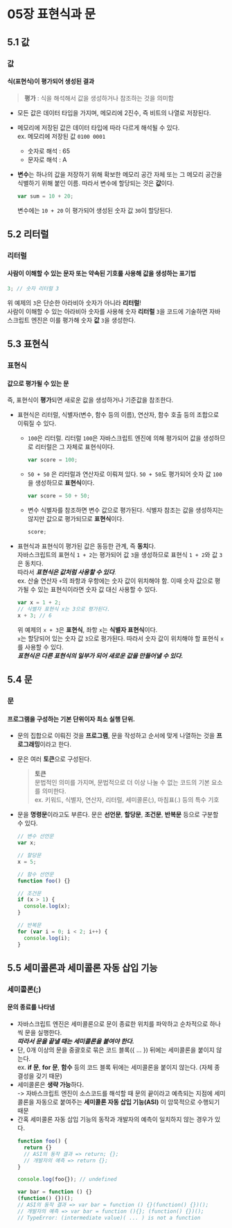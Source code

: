 # 05장 표현식과 문

## 5.1 값

### 값

#### 식(표현식)이 평가되어 생성된 결과

> **평가** : 식을 해석해서 값을 생성하거나 참조하는 것을 의미함

- 모든 값은 데이터 타입을 가지며, 메모리에 2진수, 즉 비트의 나열로 저장된다.
- 메모리에 저장된 값은 데이터 타입에 따라 다르게 해석될 수 있다.  
  ex. 메모리에 저장된 값 `0100 0001`

  - 숫자로 해석 : 65
  - 문자로 해석 : A

- **변수**는 하나의 값을 저장하기 위해 확보한 메모리 공간 자체 또는 그 메모리 공간을 식별하기 위해 붙인 이름. 따라서 변수에 할당되는 것은 **값**이다.

  ```js
  var sum = 10 + 20;
  ```

  변수에는 `10 + 20` 이 평가되어 생성된 숫자 값 `30`이 할당된다.

## 5.2 리터럴

### 리터럴

#### 사람이 이해할 수 있는 문자 또는 약속된 기호룰 사용해 값을 생성하는 표기법

```js
3; // 숫자 리터럴 3
```

위 예제의 `3`은 단순한 아라비아 숫자가 아니라 **리터럴**!  
사람이 이해할 수 있는 아라비아 숫자를 사용해 숫자 **리터럴** `3`을 코드에 기술하면 자바스크립트 엔진은 이를 평가해 숫자 **값** `3`을 생성한다.

## 5.3 표현식

### 표현식

#### 값으로 평가될 수 있는 문

즉, 표현식이 **평가**되면 새로운 값을 생성하거나 기준값을 참조한다.

- 표현식은 리터럴, 식별자(변수, 함수 등의 이름), 연산자, 함수 호출 등의 조합으로 이뤄질 수 있다.

  - `100`은 리터럴. 리터럴 `100`은 자바스크립트 엔진에 의해 평가되어 값을 생성하므로 리터럴은 그 자체로 표현식이다.
    ```js
    var score = 100;
    ```
  - `50 + 50` 은 리터럴과 연산자로 이뤄져 있다. `50 + 50`도 평가되어 숫자 값 `100`을 생성하므로 **표현식**이다.
    ```js
    var score = 50 + 50;
    ```
  - 변수 식별자를 참조하면 변수 값으로 평가된다. 식별자 참조는 값을 생성하지는 않지만 값으로 평가되므로 **표현식**이다.
    ```js
    score;
    ```

- 표현식과 표현식이 평가된 값은 동등한 관계, 즉 **동치**다.  
  자바스크립트의 표현식 `1 + 2`는 평가되어 값 `3`을 생성하므로 표현식 `1 + 2`와 값 `3`은 동치다.  
  따라서 **_표현식은 값처럼 사용할 수 있다_**.  
  ex. 산술 연산자 `+`의 좌항과 우항에는 숫자 값이 위치해야 함. 이때 숫자 값으로 평가될 수 있는 표현식이라면 숫자 값 대신 사용할 수 있다.

  ```js
  var x = 1 + 2;
  // 식별자 표현식 x는 3으로 평가된다.
  x + 3; // 6
  ```

  위 예제의 `x + 3`은 **표현식**, 좌항 `x`는 **식별자 표현식**이다.  
  `x`는 할당되어 있는 숫자 값 `3`으로 평가된다. 따라서 숫자 값이 위치해야 할 표현식 `x`를 사용할 수 있다.  
  **_표현식은 다른 표현식의 일부가 되어 새로운 값을 만들어낼 수 있다._**

## 5.4 문

### 문

#### 프로그램을 구성하는 기본 단위이자 최소 실행 단위.

- 문의 집합으로 이뤄진 것을 **프로그램**, 문을 작성하고 순서에 맞게 나열하는 것을 **프로그래밍**이라고 한다.
- 문은 여러 **토큰**으로 구성된다.

  > **토큰**  
  >  문법적인 의미를 가지며, 문법적으로 더 이상 나눌 수 없는 코드의 기본 요소를 의미한다.  
  >  ex. 키워드, 식별자, 연산자, 리터럴, 세미콜론(;), 마침표(.) 등의 특수 기호

- 문을 **명령문**이라고도 부른다. 문은 **선언문**, **할당문**, **조건문**, **반복문** 등으로 구분할 수 있다.

  ```js
  // 변수 선언문
  var x;

  // 할당문
  x = 5;

  // 함수 선언문
  function foo() {}

  // 조건문
  if (x > 1) {
    console.log(x);
  }

  // 반복문
  for (var i = 0; i < 2; i++) {
    console.log(i);
  }
  ```

## 5.5 세미콜론과 세미콜론 자동 삽입 기능

### 세미콜론(;)

#### 문의 종료를 나타냄

- 자바스크립트 엔진은 세미콜론으로 문이 종료한 위치를 파악하고 순차적으로 하나씩 문을 실행한다.  
  **_따라서 문을 끝낼 때는 세미콜론을 붙여야 한다._**
- 단, 0개 이상의 문을 중괄호로 묶은 코드 블록({ ... }) 뒤에는 세미콜론을 붙이지 않는다.  
  ex. **if 문**, **for 문**, **함수** 등의 코드 블록 뒤에는 세미콜론을 붙이지 않는다. (자체 종결성을 갖기 때문)
- 세미콜론은 **생략 가능**하다.  
  -> 자바스크립트 엔진이 소스코드를 해석할 때 문의 끝이라고 예측되는 지점에 세미콜론을 자동으로 붙여주는 **세미콜론 자동 삽입 기능(ASI)** 이 암묵적으로 수행되기 때문
- 간혹 세미콜론 자동 삽입 기능의 동작과 개발자의 예측이 일치하지 않는 경우가 있다.
  ```js
  function foo() {
    return {}
    // ASI의 동작 결과 => return; {};
    // 개발자의 예측 => return {};
  }

  console.log(foo{}); // undefined 

  var bar = function () {}
  (function() {})();
  // ASI의 동작 결과 => var bar = function () {}(function() {})();
  // 개발자의 예측 => var bar = function (){}; (function() {})();
  // TypeError: (intermediate value)( ... ) is not a function
  ```
